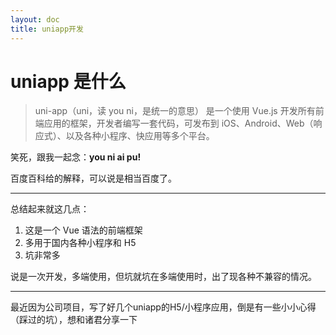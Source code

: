 ```yaml
---
layout: doc
title: uniapp开发
---
```


# uniapp 是什么

> uni-app（uni，读 you ni，是统一的意思） 是一个使用 Vue.js 开发所有前端应用的框架，开发者编写一套代码，可发布到 iOS、Android、Web（响应式）、以及各种小程序、快应用等多个平台。

笑死，跟我一起念：**you ni ai pu!**

百度百科给的解释，可以说是相当百度了。

---

总结起来就这几点：

1. 这是一个 Vue 语法的前端框架
2. 多用于国内各种小程序和 H5
3. 坑非常多

说是一次开发，多端使用，但坑就坑在多端使用时，出了现各种不兼容的情况。

---

最近因为公司项目，写了好几个uniapp的H5/小程序应用，倒是有一些小小心得（踩过的坑），想和诸君分享一下